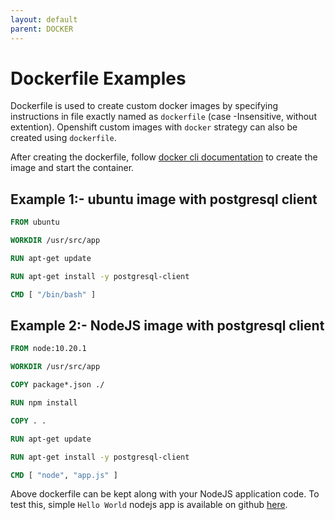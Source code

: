 ```yaml
---
layout: default
parent: DOCKER
---
```

# Dockerfile Examples

Dockerfile is used to create custom docker images by specifying instructions in file exactly named as `dockerfile` (case -Insensitive, without extention). Openshift custom images with `docker` strategy can also be created using `dockerfile`.

After creating the dockerfile, follow [docker cli documentation](https://kathuriaas.github.io/docker/docker_cli) to create the image and start the container.

## Example 1:- ubuntu image with postgresql client

```dockerfile
FROM ubuntu

WORKDIR /usr/src/app

RUN apt-get update

RUN apt-get install -y postgresql-client

CMD [ "/bin/bash" ]
```

## Example 2:- NodeJS image with postgresql client

```dockerfile
FROM node:10.20.1

WORKDIR /usr/src/app

COPY package*.json ./

RUN npm install

COPY . .

RUN apt-get update

RUN apt-get install -y postgresql-client

CMD [ "node", "app.js" ]
```

Above dockerfile can be kept along with your NodeJS application code. To test this, simple `Hello World` nodejs app is available on github [here](https://github.com/kathuriaas/docker_example.git).
